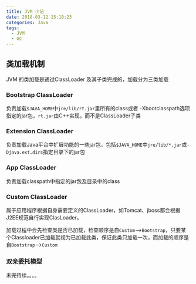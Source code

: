 ```yaml
---
title: JVM 小记
date: 2018-03-12 15:18:23
categories: Java
tags:
  - JVM
  - GC
---
```


## 类加载机制

JVM 的类加载是通过ClassLoader 及其子类完成的，加载分为三类加载
### Bootstrap ClassLoader
负责加载`$JAVA_HOME`中`jre/lib/rt.jar`里所有的class或者 -Xbootclasspath选项指定的jar包，`rt.jar`由C++实现，而不是ClassLoader子类

### Extension ClassLoader
负责加载Java平台中扩展功能的一些jar包，包括`$JAVA_HOME`中`jre/lib/*.jar`或`-Djava.ext.dirs`指定目录下的jar包

### App ClassLoader
负责加载classpath中指定的jar包及目录中的class

### Custom ClassLoader
属于应用程序根据自身需要定义的ClassLoader，如Tomcat、jboss都会根据J2EE规范自行实现ClasLoader。

加载过程中会先检查类是否已加载，检查顺序是自`Custom`-->`Bootstrap`，只要某个Classloader已加载就视为已加载此类，保证此类只加载一次，而加载的顺序是自`Bootstrap`-->`Custom`

### 双亲委托模型
未完待续。。。。